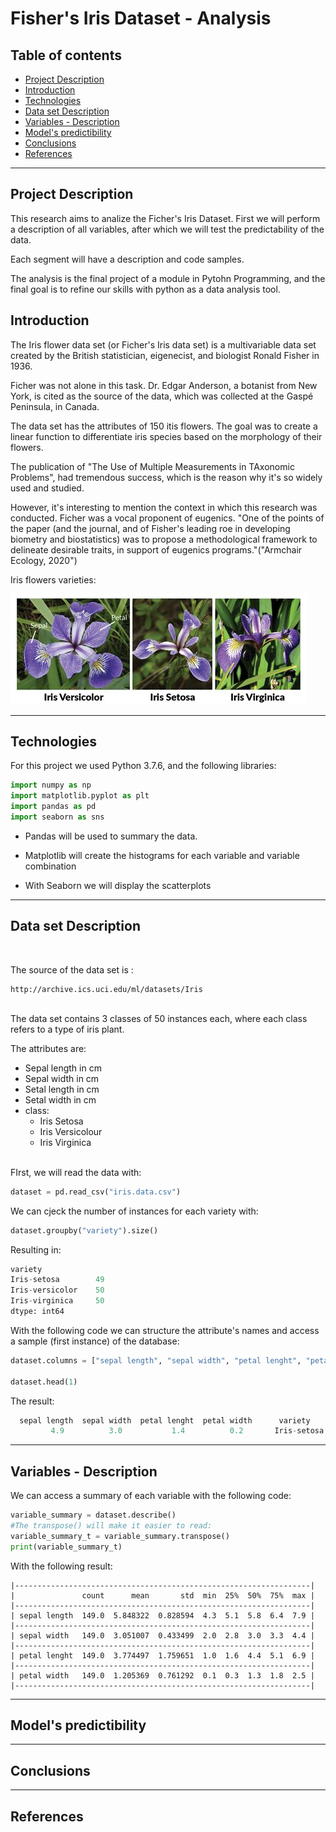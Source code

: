 # Fisher's Iris Dataset - Analysis

## Table of contents
* [Project Description](#Project-Description)
* [Introduction](#Introduction)
* [Technologies](#Technologies)
* [Data set Description](#Dataset-Description)
* [Variables - Description](#Variables-Description)
* [Model's predictibility](#Model's-predictibility)
* [Conclusions](#Conclusions)
* [References](#References)

---

## Project Description
This research aims to analize the Ficher's Iris Dataset. First we will perform a description of all variables, after which we will test the predictability of the data.

Each segment will have a description and code samples.

The analysis is the final project of a module in Pytohn Programming, and the final goal is to refine our skills with python as a data analysis tool.

## Introduction
The Iris flower data set (or Ficher's Iris data set) is a multivariable data set created by the British statistician, eigenecist, and biologist Ronald Fisher in 1936. 

Ficher was not alone in this task. Dr. Edgar Anderson, a botanist from New York, is cited as the source of the data, which was collected at the Gaspé Peninsula, in Canada.

The data set has the attributes of 150 itis flowers. The goal was to create a linear function to differentiate iris species based on the morphology of their flowers.

The publication of "The Use of Multiple Measurements in TAxonomic Problems", had tremendous success, which is the reason why it's so widely used and studied. 

However, it's interesting to mention the context in which this research was conducted. Ficher was a vocal proponent of eugenics. "One of the points of the paper (and the journal, and of Fisher's leading roe in developing biometry and biostatistics) was to propose a methodological framework to delineate desirable traits, in support of eugenics programs."("Armchair Ecology, 2020")

Iris flowers varieties:

![alt Iris flower variety](iris_variety.jpeg)


---

## Technologies
For this project we used Python 3.7.6, and the following libraries:
``` python
import numpy as np
import matplotlib.pyplot as plt
import pandas as pd
import seaborn as sns
```

* Pandas will be used to summary the data.

* Matplotlib will create the histograms for each variable and variable combination

* With Seaborn we will display the scatterplots
---
## Data set Description
<br>

The source of the data set is :

```
http://archive.ics.uci.edu/ml/datasets/Iris
```
<br>
The data set contains 3 classes of 50 instances each, where each class refers to a type of iris plant. 

The attributes are:
* Sepal length in cm
* Sepal width in cm
* Setal length in cm
* Setal width in cm
* class:
    * Iris Setosa
    * Iris Versicolour
    * Iris Virginica

<br>
FIrst, we will read the data with:

```python
dataset = pd.read_csv("iris.data.csv")

```

We can cjeck the number of instances for each variety with:
```python
dataset.groupby("variety").size()
```
Resulting in:
```python
variety
Iris-setosa        49
Iris-versicolor    50
Iris-virginica     50
dtype: int64
```

 With the following code we can structure the attribute's names and access a sample (first instance) of the database:

```python
dataset.columns = ["sepal length", "sepal width", "petal lenght", "petal width", "variety"]

dataset.head(1)
```

The result: 
 ```python
   sepal length  sepal width  petal lenght  petal width      variety
          4.9          3.0           1.4          0.2       Iris-setosa
```
 

---
## Variables - Description

We can access a summary of each variable with the following code:
```python
variable_summary = dataset.describe()
#The transpose() will make it easier to read:
variable_summary_t = variable_summary.transpose() 
print(variable_summary_t)

```

With the following result: 
```
|------------------------------------------------------------------|
|               count      mean       std  min  25%  50%  75%  max |
|------------------------------------------------------------------|
| sepal length  149.0  5.848322  0.828594  4.3  5.1  5.8  6.4  7.9 |
|------------------------------------------------------------------|
| sepal width   149.0  3.051007  0.433499  2.0  2.8  3.0  3.3  4.4 |
|------------------------------------------------------------------|
| petal lenght  149.0  3.774497  1.759651  1.0  1.6  4.4  5.1  6.9 |
|------------------------------------------------------------------|
| petal width   149.0  1.205369  0.761292  0.1  0.3  1.3  1.8  2.5 |
|------------------------------------------------------------------|
```


---
## Model's predictibility
---
## Conclusions
---
## References